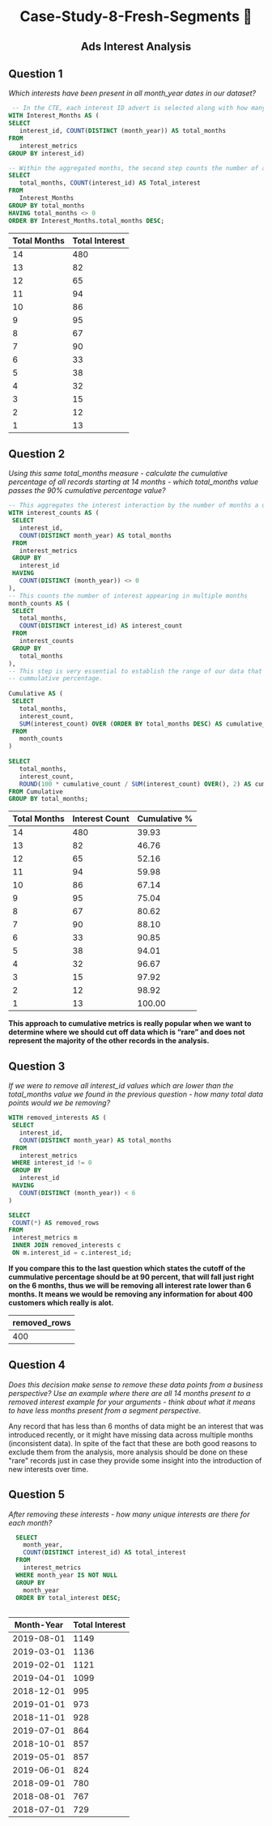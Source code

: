 # <p align="center" style="margin-top: 0px;"> Case-Study-8-Fresh-Segments 🍊
## <p align="center"> Ads Interest Analysis

## Question 1
*Which interests have been present in all month_year dates in our dataset?*

 ```sql
  -- In the CTE, each interest ID advert is selected along with how many months it has been interacted with.  
WITH Interest_Months AS (
SELECT 
    interest_id, COUNT(DISTINCT (month_year)) AS total_months
FROM
    interest_metrics
GROUP BY interest_id)

-- Within the aggregated months, the second step counts the number of adverts / interest IDs interacted with.
SELECT 
    total_months, COUNT(interest_id) AS Total_interest
FROM
    Interest_Months
GROUP BY total_months
HAVING total_months <> 0
ORDER BY Interest_Months.total_months DESC; 
```

| Total Months | Total Interest |
|---------------|----------------|
|     14       |      480      |
|     13       |       82      |
|     12       |       65      |
|     11       |       94      |
|     10       |       86      |
|      9       |       95      |
|      8       |       67      |
|      7       |       90      |
|      6       |       33      |
|      5       |       38      |
|      4       |       32      |
|      3       |       15      |
|      2       |       12      |
|      1       |       13      |

  
 
## Question 2
*Using this same total_months measure - calculate the cumulative percentage of all records starting at 14 months - which total_months value passes the 90% cumulative percentage value?*
 
 ```sql 
-- This aggregates the interest interaction by the number of months a user clicked
WITH interest_counts AS (
  SELECT
    interest_id,
    COUNT(DISTINCT month_year) AS total_months
  FROM
    interest_metrics
  GROUP BY
    interest_id
  HAVING 
    COUNT(DISTINCT (month_year)) <> 0
), 
-- This counts the number of interest appearing in multiple months
month_counts AS (
  SELECT
    total_months,
    COUNT(DISTINCT interest_id) AS interest_count
  FROM
    interest_counts
  GROUP BY
    total_months
), 
-- This step is very essential to establish the range of our data that doesn't represent the majority of the customer interactions. For this, it is set at 90%
-- cummulative percentage.
	
Cumulative AS (
  SELECT
    total_months,
    interest_count,
    SUM(interest_count) OVER (ORDER BY total_months DESC) AS cumulative_count
  FROM
    month_counts
)
  
SELECT
    total_months,
    interest_count, 
	ROUND(100 * cumulative_count / SUM(interest_count) OVER(), 2) AS cumulative_percentage
FROM Cumulative
GROUP BY total_months;

```

| Total Months | Interest Count | Cumulative % |
|--------------|----------------|---------------|
|      14      |      480      |     39.93    |
|      13      |       82      |     46.76    |
|      12      |       65      |     52.16    |
|      11      |       94      |     59.98    |
|      10      |       86      |     67.14    |
|       9      |       95      |     75.04    |
|       8      |       67      |     80.62    |
|       7      |       90      |     88.10    |
|       6      |       33      |     90.85    |
|       5      |       38      |     94.01    |
|       4      |       32      |     96.67    |
|       3      |       15      |     97.92    |
|       2      |       12      |     98.92    |
|       1      |       13      |    100.00    |

**This approach to cumulative metrics is really popular when we want to determine where we should cut off data which is “rare” and does not represent the majority of the other records in the analysis.**

 ## Question 3
*If we were to remove all interest_id values which are lower than the total_months value we found in the previous question - how many total data points would we be removing?*

 ```sql
WITH removed_interests AS (
  SELECT
    interest_id,
    COUNT(DISTINCT month_year) AS total_months
  FROM
    interest_metrics
  WHERE interest_id != 0
  GROUP BY
    interest_id
  HAVING 
    COUNT(DISTINCT (month_year)) < 6
)

SELECT 
  COUNT(*) AS removed_rows
FROM 
  interest_metrics m
  INNER JOIN removed_interests c 
  ON m.interest_id = c.interest_id;
 ```
**If you compare this to the last question which states the cutoff of the cummulative percentage should be at 90 percent, 
that will fall just right on the 6 months, thus we will be removing all interest rate lower than 6 months. 
It means we would be removing any information for about 400 customers which really is alot.**
		       
 | removed_rows |
|--------------|
|400      |	       



## Question 4
*Does this decision make sense to remove these data points from a business perspective? Use an example where there are all 14 months present to a removed interest example for your arguments - think about what it means to have less months present from a segment perspective.*

Any record that has less than 6 months of data might be an interest that was introduced recently, or it might have missing data across multiple months (inconsistent data). In spite of the fact that these are both good reasons to exclude them from the analysis, more analysis should be done on these "rare" records just in case they provide some insight into the introduction of new interests over time.
	
	
## Question 5	
*After removing these interests - how many unique interests are there for each month?*
	
```sql
  SELECT
    month_year,
    COUNT(DISTINCT interest_id) AS total_interest
  FROM
    interest_metrics
  WHERE month_year IS NOT NULL
  GROUP BY
    month_year
  ORDER BY total_interest DESC;
	
```

| Month-Year | Total Interest |
|------------|----------------|
| 2019-08-01 |      1149     |
| 2019-03-01 |      1136     |
| 2019-02-01 |      1121     |
| 2019-04-01 |      1099     |
| 2018-12-01 |      995      |
| 2019-01-01 |      973      |
| 2018-11-01 |      928      |
| 2019-07-01 |      864      |
| 2018-10-01 |      857      |
| 2019-05-01 |      857      |
| 2019-06-01 |      824      |
| 2018-09-01 |      780      |
| 2018-08-01 |      767      |
| 2018-07-01 |      729      |


